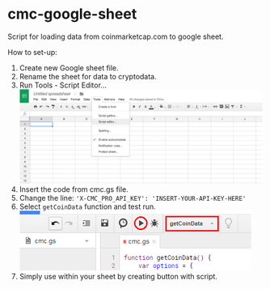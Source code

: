 # cmc-google-sheet
Script for loading data from coinmarketcap.com to google sheet.

How to set-up:
1. Create new Google sheet file.
2. Rename the sheet for data to cryptodata.
3. Run Tools - Script Editor...
![Script Editor](tools.png)
4. Insert the code from cmc.gs file.
5. Change the line: `'X-CMC_PRO_API_KEY': 'INSERT-YOUR-API-KEY-HERE'`
6. Select `getCoinData` function and test run.
![getCoinData function](getcoindata.png)
7. Simply use within your sheet by creating button with script.
